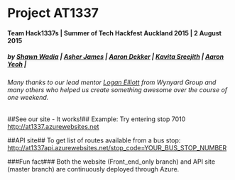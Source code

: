 # Project AT1337 
#### Team Hack1337s   |   Summer of Tech Hackfest Auckland 2015  | 2 August 2015

##### by [Shawn Wadia](https://github.com/shawnw3) |  [Asher James](https://github.com/asherjames) |  [Aaron Dekker](https://github.com/DefinitelyMaybe) | [Kavita Sreejith](https://github.com/KavitaSreejith) | [Aaron Yeoh](https://github.com/AaronYeoh) | 
###### Many thanks to our lead mentor [Logan Elliott](https://github.com/LoganElliott) from Wynyard Group and many others who helped us create something awesome over the course of one weekend. 


##See our site - It works!##
Example: Try entering stop 7010
http://at1337.azurewebsites.net

##API site##
To get list of routes available from a bus stop:
http://at1337api.azurewebsites.net/stop_code=YOUR_BUS_STOP_NUMBER

###Fun fact###
Both the website (Front_end_only branch) and API site (master branch) are continuously deployed through Azure. 

